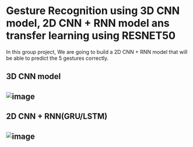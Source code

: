 # Gesture Recognition using 3D CNN model, 2D CNN + RNN model ans transfer learning using RESNET50

In this group project, We are going to build a 2D CNN + RNN model that will be able to predict the 5 gestures correctly. 

## 3D CNN model
## ![image](https://github.com/charliethomasct82/Gesture-Recognition/assets/93368865/faf7e314-a119-4986-ad6b-3525718a865a)

## 2D CNN + RNN(GRU/LSTM)
## ![image](https://github.com/charliethomasct82/Gesture-Recognition/assets/93368865/ad8f2c4e-746a-487a-903c-9f9356550af3)

